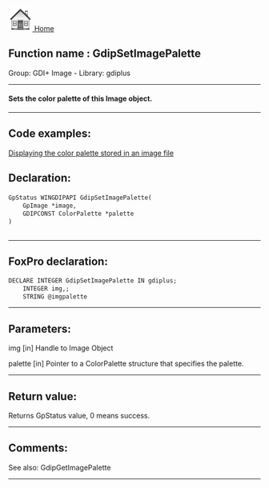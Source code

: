 [<img src="../../images/home.png"> Home ](https://github.com/VFPX/Win32API)  

## Function name : GdipSetImagePalette
Group: GDI+ Image - Library: gdiplus    
***  


#### Sets the color palette of this Image object.

***  


## Code examples:
[Displaying the color palette stored in an image file](../../samples/sample_529.md)  

## Declaration:
```foxpro  
GpStatus WINGDIPAPI GdipSetImagePalette(
	GpImage *image,
	GDIPCONST ColorPalette *palette
)
  
```  
***  


## FoxPro declaration:
```foxpro  
DECLARE INTEGER GdipSetImagePalette IN gdiplus;
	INTEGER img,;
	STRING @imgpalette  
```  
***  


## Parameters:
img
[in] Handle to Image Object

palette
[in] Pointer to a ColorPalette structure that specifies the palette.  
***  


## Return value:
Returns GpStatus value, 0 means success.   
***  


## Comments:
See also: GdipGetImagePalette   
  
***  

